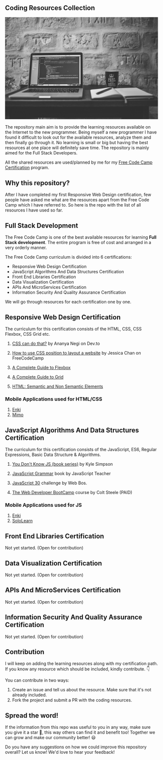 ## Coding Resources Collection

![Coding Resource Image](./coding-resource.jpeg)

The repository main aim is to provide the learning resources available on the Internet to the new programmer. Being myself a new programmer I have found it difficult to look out for the available resources, analyze them and then finally go through it. No learning is small or big but having the best resources at one place will definitely save time. The repository is mainly aimed for the Full Stack Developers.

All the shared resources are used/planned by me for my [Free Code Camp Certification](https://learn.freecodecamp.org/) program.

## Why this repository?

After I have completed my first Responsive Web Design certification, few people have asked me what are the resources apart from the Free Code Camp which I have referred to. So here is the repo with the list of all resources I have used so far.

## Full Stack Development

The Free Code Camp is one of the best available resources for learning **Full Stack development**. The entire program is free of cost and arranged in a very orderly manner.

The Free Code Camp curriculum is divided into 6 certifications:
-   Responsive Web Design Certification
-   JavaScript Algorithms And Data Structures Certification
-   Front End Libraries Certification
-   Data Visualization Certification
-   APIs And MicroServices Certification
-   Information Security And Quality Assurance Certification

We will go through resources for each certification one by one.

## Responsive Web Design Certification
The curriculum for this certification consists of the HTML, CSS, CSS Flexbox, CSS Grid etc.


1. [CSS can do that?](https://dev.to/ananyaneogi/css-can-do-that-18g7) by Ananya Negi on Dev.to 

2. [How to use CSS position to layout a website](https://medium.freecodecamp.org/how-to-use-css-position-to-layout-a-website-with-example-code-38592bb9e276) by Jessica Chan on FreeCodeCamp

3. [A Complete Guide to Flexbox](https://css-tricks.com/snippets/css/a-guide-to-flexbox/) 

4. [A Complete Guide to Grid](https://css-tricks.com/snippets/css/complete-guide-grid/)

5. [HTML: Semantic and Non Semantic Elements](https://developer.mozilla.org/en-US/docs/Web/HTML/Element)

### Mobile Applications used for HTML/CSS
1. [Enki](https://www.enki.com/)
2. [Mimo](https://getmimo.com/)

## JavaScript Algorithms And Data Structures Certification

The curriculum for this certification consists of the JavaScript, ES6, Regular Expressions, Basic Data Structure & Algorithms.

1. [You Don't Know JS (book series)](https://github.com/getify/You-Dont-Know-JS) by Kyle Simpson

2. [JavaScript Grammar](http://www.javascriptgrammar.com/?v=bio) book by JavaScript Teacher

3. [JavaScript 30](https://javascript30.com/) challenge by Web Bos.

4. [The Web Developer BootCamp](https://www.udemy.com/the-web-developer-bootcamp/) course by  Colt Steele (PAID)

### Mobile Applications used for JS
1. [Enki](https://www.enki.com/)
2. [SoloLearn](https://www.sololearn.com/)

## Front End Libraries Certification
Not yet started. (Open for contribution)

## Data Visualization Certification
Not yet started. (Open for contribution)

## APIs And MicroServices Certification
Not yet started. (Open for contribution)

## Information Security And Quality Assurance Certification
Not yet started. (Open for contribution)

## Contribution

I will keep on adding the learning resources along with my certification path. If you know any resource which should be included, kindly contribute. 👇

You can contribute in two ways:

1. Create an issue and tell us about the resource. Make sure that it's not already included.
2. Fork the project and submit a PR with the coding resources.

## Spread the word!

If the information from this repo was useful to you in any way, make sure you give it a star 🌟, this way others can find it and benefit too! Together we can grow and make our community better! :smiley:

Do you have any suggestions on how we could improve this repository overall? Let us know! We'd love to hear your feedback!
